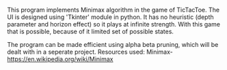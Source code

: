 This program implements Minimax algorithm in the game of TicTacToe. The UI is designed using 'Tkinter' module in python.
It has no heuristic (depth parameter and horizon effect) so it plays at infinite strength. 
With this game that is possible, because of it limited set of possible states.

The program can be made efficient using alpha beta pruning, which will be dealt with in a seperate project.
Resources used:
Minimax-https://en.wikipedia.org/wiki/Minimax
